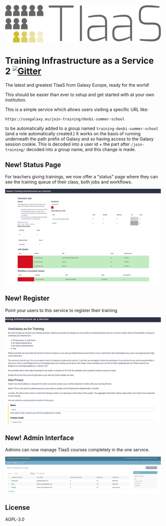 ![Tiaas logo, galaxy three bars logo with human icons instead of bars, one bar is yellow and faster looking](./images/tiaas-logo.png)

# Training Infrastructure as a Service 2 [![Gitter](https://badges.gitter.im/galaxyproject/training-material.svg)](https://gitter.im/galaxyproject/tiaas?utm_source=badge&utm_medium=badge&utm_campaign=pr-badge&utm_content=badge)

The latest and greatest TIaaS from Galaxy Europe, ready for the world!

This should be easier than ever to setup and get started with at your own institution.

This is a simple service which allows users visiting a specific URL like:

```
https://usegalaxy.eu/join-training/denbi-summer-school
```

to be automatically added to a group named `training-denbi-summer-school` (and
a role automatically created.) It works on the basis of running underneath the
path prefix of Galaxy and so having access to the Galaxy session cookie. This
is decoded into a user id + the part after `/join-training/` decoded into a
group name, and this change is made.

## New! Status Page

For teachers giving trainings, we now offer a "status" page where they can see
the training queue of their class, both jobs and workflows.

![](images/queue.png)

## New! Register

Point your users to this service to register their training

![](images/register.png)

## New! Admin Interface

Admins can now manage TIaaS courses completely in the one service.

![](images/admin.png)

## License

AGPL-3.0

